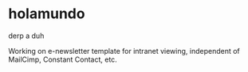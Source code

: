 # holamundo
derp a duh

Working on e-newsletter template for intranet viewing, independent of MailCimp, Constant Contact, etc. 
